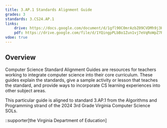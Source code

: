 ```yaml
---
title: 3.AP.1 Standards Alignment Guide
grades: 3
standards: 3.CS24.AP.1
links:
    drive: https://docs.google.com/document/d/1gfl90C0mrAzbZ09CVDMh9j3HAORbpTVb6GrnoC4dUi4/edit?usp=drive_link
    pdf: https://drive.google.com/file/d/1YQingpPLbBo1Zun1vj7eVqRoWpZ7RBqc/view?usp=drive_link
vdoe: true
---
```


## Overview

Computer Science Standard Alignment Guides are resources for teachers working to integrate computer science into their core curriculum. These guides explain the standards, give a sample activity or lesson that teaches the standard, and provide ways to incorporate CS learning experiences into other subject areas. 

This particular guide is aligned to standard 3.AP.1 from the Algorithms and Programming strand of the 2024 3rd Grade Virginia Computer Science SOLs.

::supporter[the Virginia Department of Education]